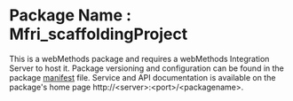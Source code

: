 # Package Name : Mfri_scaffoldingProject
This is a webMethods package and requires a webMethods Integration Server to host it. Package versioning and configuration can be found in the package [manifest](./Mfri_scaffoldingProject/manifest.v3) file. Service and API documentation is available on the package's home page http://&lt;server&gt;:&lt;port&gt;/&lt;packagename>.